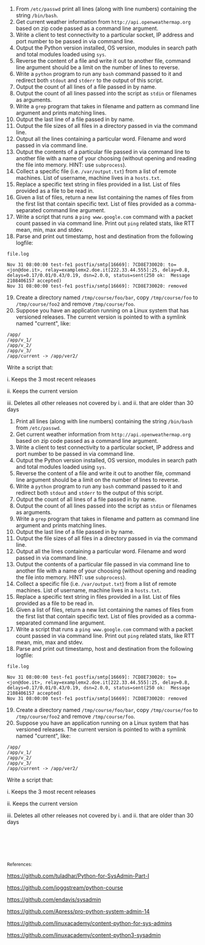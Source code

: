 1. From `/etc/passwd` print all lines (along with line numbers) containing the string `/bin/bash`.
2. Get current weather information from `http://api.openweathermap.org` based on zip code passed as a command line argument. 
3. Write a client to test connectivity to a particular socket, IP address and port number to be passed in via command line. 
4. Output the Python version installed, OS version, modules in search path and total modules loaded using `sys`.
5. Reverse the content of a file and write it out to another file, command line argument should be a limit on the number of lines to reverse.
6. Write a `python` program to run any `bash` command passed to it and redirect both `stdout` and `stderr` to the output of this script. 
7. Output the count of all lines of a file passed in by name. 
8. Output the count of all lines passed into the script as `stdin` or filenames as arguments.
9. Write a `grep` program that takes in filename and pattern as command line argument and prints matching lines. 
10. Output the last line of a file passed in by name. 
11. Output the file sizes of all files in a directory passed in via the command line. 
12. Output all the lines containing a particular word. Filename and word passed in via command line. 
13. Output the contents of a particular file passed in via command line to another file with a name of your choosing (without opening and reading the file into memory. HINT: use `subprocess`).
14. Collect a specific file (i.e. `/var/output.txt`) from a list of remote machines. List of username, machine lives in a `hosts.txt`.
15. Replace a specific text string in files provided in a list. List of files provided as a file to be read in.
16. Given a list of files, return a new list containing the names of files from the first list that contain specific text. List of files provided as a comma-separated command line argument.
17. Write a script that runs a `ping www.google.com` command with a packet count passed in via command line. Print out `ping` related stats, like RTT mean, min, max and stdev.
18. Parse and print out timestamp, host and destination from the following logfile:
```
file.log

Nov 31 08:00:00 test-fe1 postfix/smtp[16669]: 7CD8E730020: to=<jon@doe.it>, relay=examplemx2.doe.it[222.33.44.555]:25, delay=0.8, delays=0.17/0.01/0.43/0.19, dsn=2.0.0, status=sent(250 ok:  Message 2108406157 accepted)
Nov 31 08:00:00 test-fe1 postfix/smtp[16669]: 7CD8E730020: removed
```
19. Create a directory named `/tmp/course/foo/bar`, copy `/tmp/course/foo` to `/tmp/course/foo2` and remove `/tmp/course/foo`.
20. Suppose you have an application running on a Linux system that has versioned releases.  The current version is pointed to with a symlink named "current", like:
```
/app/
/app/v_1/
/app/v_2/
/app/v_3/
/app/current -> /app/ver2/
```
Write a script that:

i. Keeps the 3 most recent releases

ii. Keeps the current version

iii. Deletes all other releases not covered by i. and ii. that are older than 30 days
1. Print all lines (along with line numbers) containing the string `/bin/bash` from  `/etc/passwd`.
2. Get current weather information from `http://api.openweathermap.org` based on zip code passed as a command line argument. 
3. Write a client to test connectivity to a particular socket, IP address and port number to be passed in via command line. 
4. Output the Python version installed, OS version, modules in search path and total modules loaded using `sys`.
5. Reverse the content of a file and write it out to another file, command line argument should be a limit on the number of lines to reverse.
6. Write a `python` program to run any `bash` command passed to it and redirect both `stdout` and `stderr` to the output of this script. 
7. Output the count of all lines of a file passed in by name. 
8. Output the count of all lines passed into the script as `stdin` or filenames as arguments.
9. Write a `grep` program that takes in filename and pattern as command line argument and prints matching lines. 
10. Output the last line of a file passed in by name. 
11. Output the file sizes of all files in a directory passed in via the command line. 
12. Output all the lines containing a particular word. Filename and word passed in via command line. 
13. Output the contents of a particular file passed in via command line to another file with a name of your choosing (without opening and reading the file into memory. HINT: use `subprocess`).
14. Collect a specific file (i.e. `/var/output.txt`) from a list of remote machines. List of username, machine lives in a `hosts.txt`.
15. Replace a specific text string in files provided in a list. List of files provided as a file to be read in.
16. Given a list of files, return a new list containing the names of files from the first list that contain specific text. List of files provided as a comma-separated command line argument.
17. Write a script that runs a `ping www.google.com` command with a packet count passed in via command line. Print out `ping` related stats, like RTT mean, min, max and stdev.
18. Parse and print out timestamp, host and destination from the following logfile:
```
file.log

Nov 31 08:00:00 test-fe1 postfix/smtp[16669]: 7CD8E730020: to=<jon@doe.it>, relay=examplemx2.doe.it[222.33.44.555]:25, delay=0.8, delays=0.17/0.01/0.43/0.19, dsn=2.0.0, status=sent(250 ok:  Message 2108406157 accepted)
Nov 31 08:00:00 test-fe1 postfix/smtp[16669]: 7CD8E730020: removed
```
19. Create a directory named `/tmp/course/foo/bar`, copy `/tmp/course/foo` to `/tmp/course/foo2` and remove `/tmp/course/foo`.
20. Suppose you have an application running on a Linux system that has versioned releases.  The current version is pointed to with a symlink named "current", like:
```
/app/
/app/v_1/
/app/v_2/
/app/v_3/
/app/current -> /app/ver2/
```
Write a script that:

i. Keeps the 3 most recent releases

ii. Keeps the current version

iii. Deletes all other releases not covered by i. and ii. that are older than 30 days

<br />
<br />
<br />
<br />

<sub>References:

https://github.com/tuladhar/Python-for-SysAdmin-Part-I

https://github.com/ioggstream/python-course

https://github.com/endavis/sysadmin

https://github.com/Apress/pro-python-system-admin-14

https://github.com/linuxacademy/content-python-for-sys-admins

https://github.com/linuxacademy/content-python3-sysadmin</sub>



